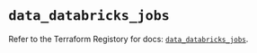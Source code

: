 # `data_databricks_jobs`

Refer to the Terraform Registory for docs: [`data_databricks_jobs`](https://registry.terraform.io/providers/databricks/databricks/1.24.0/docs/data-sources/jobs).
